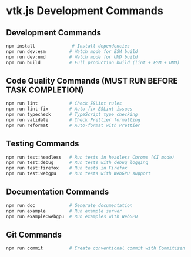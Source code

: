 # vtk.js Development Commands

## Development Commands
```bash
npm install              # Install dependencies
npm run dev:esm         # Watch mode for ESM build
npm run dev:umd         # Watch mode for UMD build
npm run build           # Full production build (lint + ESM + UMD)
```

## Code Quality Commands (MUST RUN BEFORE TASK COMPLETION)
```bash
npm run lint            # Check ESLint rules
npm run lint-fix        # Auto-fix ESLint issues  
npm run typecheck       # TypeScript type checking
npm run validate        # Check Prettier formatting
npm run reformat        # Auto-format with Prettier
```

## Testing Commands
```bash
npm run test:headless   # Run tests in headless Chrome (CI mode)
npm run test:debug      # Run tests with debug logging
npm run test:firefox    # Run tests in Firefox
npm run test:webgpu     # Run tests with WebGPU support
```

## Documentation Commands
```bash
npm run doc             # Generate documentation
npm run example         # Run example server
npm run example:webgpu  # Run examples with WebGPU
```

## Git Commands
```bash
npm run commit          # Create conventional commit with Commitizen
```